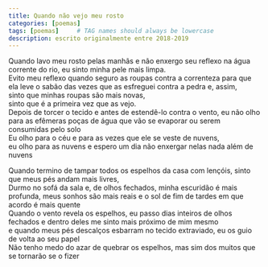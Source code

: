 ```yaml
---
title: Quando não vejo meu rosto
categories: [poemas]
tags: [poemas]     # TAG names should always be lowercase
description: escrito originalmente entre 2018-2019
---
```


Quando lavo meu rosto pelas manhãs e não enxergo seu reflexo na água corrente do rio, eu sinto minha pele mais limpa.    
Evito meu reflexo quando seguro as roupas contra a correnteza para que ela leve o sabão das vezes que as esfreguei contra a pedra e, assim,  
sinto que minhas roupas são mais novas,   
sinto que é a primeira vez que as vejo.  
Depois de torcer o tecido e antes de estendê-lo contra o vento, eu não olho para as efêmeras poças de água que vão se evaporar ou serem consumidas pelo solo  
Eu olho para o céu e para as vezes que ele se veste de nuvens,  
eu olho para as nuvens e espero um dia não enxergar nelas nada além de nuvens  

Quando termino de tampar todos os espelhos da casa com lençóis, sinto que meus pés andam mais livres,      
Durmo no sofá da sala e, de olhos fechados, minha escuridão é mais profunda, meus sonhos são mais reais e o sol de fim de tardes em que acordo é mais quente  
Quando o vento revela os espelhos, eu passo dias inteiros de olhos fechados e dentro deles me sinto mais próximo de mim mesmo    
e quando meus pés descalços esbarram no tecido extraviado, eu os guio de volta ao seu papel   
Não tenho medo do azar de quebrar os espelhos, mas sim dos muitos que se tornarão se o fizer
